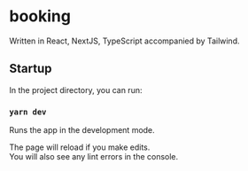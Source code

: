 # booking

Written in React, NextJS, TypeScript accompanied by Tailwind.

## Startup

In the project directory, you can run:

### `yarn dev`

Runs the app in the development mode.

The page will reload if you make edits.\
You will also see any lint errors in the console.
